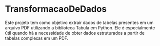 # TransformacaoDeDados
Este projeto tem como objetivo extrair dados de tabelas presentes em um arquivo PDF utilizando a biblioteca Tabula em Python. Ele é especialmente útil quando há a necessidade de obter dados estruturados a partir de tabelas complexas em um PDF.
